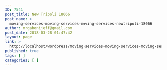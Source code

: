 ```yaml
---
ID: 7541
post_title: New Tripoli 18066
post_name: >
  moving-services-moving-services-moving-services-newtripoli-18066
author: mrgabonijeff@gmail.com
post_date: 2018-03-28 01:47:42
layout: page
link: >
  http://localhost/wordpress/moving-services-moving-services-moving-services-newtripoli-18066/
published: true
tags: [ ]
categories: [ ]
---
```

